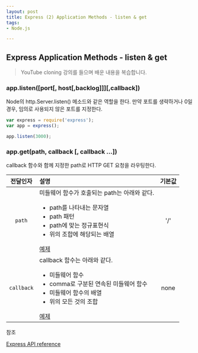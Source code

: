 ```yaml
---
layout: post
title: Express (2) Application Methods - listen & get
tags:
- Node.js

---
```




## Express Application Methods - listen & get

> YouTube cloning  강의를 들으며 배운 내용을 복습합니다.



### app.listen([port[, host[,backlog]]][,callback])

Node의 http.Server.listen() 메소드와 같은 역할을 한다. 만약 포트를 생략하거나 0일 경우,  임의로 사용되지 않은 포트를 지정한다. 



```Node.js
var express = require('express');
var app = express();

app.listen(3000);
```



### app.get(path, callback [, callback ...])

callback 함수와 함께 지정한 path로 HTTP GET 요청을 라우팅한다.

|  전달인자  | 설명                                                         | 기본값 |
| :--------: | :----------------------------------------------------------- | :----: |
|   `path`   | 미들웨어 함수가 호출되는 path는 아래와 같다. <br><ul><li>path를 나타내는 문자열</li><li>path 패턴</li><li>path에 맞는 정규표현식</li><li>위의 조합에 해당되는 배열  </li></ul> [예제](https://expressjs.com/ko/4x/api.html#path-examples) |  '/'   |
| `callback` | callback 함수는 아래와 같다.<br><ul><li>미들웨어 함수</li><li>comma로 구분된 연속된 미들웨어 함수</li><li>미들웨어 함수의 배열</li><li>위의 모든 것의 조합</li></ul>[예제](https://expressjs.com/ko/4x/api.html#middleware-callback-function-examples) |  none  |



참조

[Express API reference](https://expressjs.com/en/4x/api.html#app)


